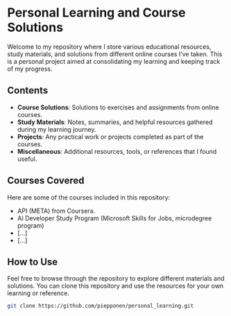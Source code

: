 # Personal Learning and Course Solutions

Welcome to my repository where I store various educational resources, study materials, and solutions from different online courses I’ve taken. This is a personal project aimed at consolidating my learning and keeping track of my progress.

## Contents

- **Course Solutions**: Solutions to exercises and assignments from online courses.
- **Study Materials**: Notes, summaries, and helpful resources gathered during my learning journey.
- **Projects**: Any practical work or projects completed as part of the courses.
- **Miscellaneous**: Additional resources, tools, or references that I found useful.

## Courses Covered

Here are some of the courses included in this repository:

- API (META) from Coursera.
- AI Developer Study Program (Microsoft Skills for Jobs, microdegree program)
- [...]
- [...]

## How to Use

Feel free to browse through the repository to explore different materials and solutions. You can clone this repository and use the resources for your own learning or reference.

```bash
git clone https://github.com/piepponen/personal_learning.git


